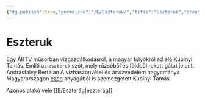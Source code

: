 ```yaml
---
{"dg-publish":true,"permalink":"/E/Eszteruk/","title":"Eszteruk","created":"2023-12-24T08:26","updated":"2024-10-25T17:21"}
---
```



# Eszteruk

Egy ÁKTV műsorban vízgazdálkodásról, a magyar folyókról ad elő Kubínyi Tamás. Említi az `eszteruk` szót, mely rőzséből és földből rakott gátat jelent.  
Andrásfalvy Bertalan A vízhaszonvétel és árvízvédelem hagyománya Magyarországon [ezen](https://epa.oszk.hu/00700/00775/00019/709-719.html) anyagából is szemezgetett Kubínyi Tamás.  

Azonos alakú vele [[E/Eszterág\|eszterág]].  